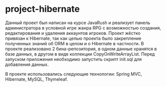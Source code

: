 # project-hibernate
Данный проект был написан на курсе JavaRush и реализует панель администратора в условной игре жанра RPG с возможностью создания, редактирования и удаления аккаунтов игроков. Проект жёстко привязан к Hibernate, так как целью проекта было закрепление полученных знаний об ORM в целом и о Hibernate в частности. В проекте реализовано 2 бина-репозитория, в одном данные хранятся в базе данных, в другом в виде коллекции CopyOnWriteArrayList. Перед запуском приложения необходимо запустить скрипт init.sql для добавления данных.

В проекте использовались следующие технологии: Spring MVC, Hibernate, MySQL, Thymeleaf.
